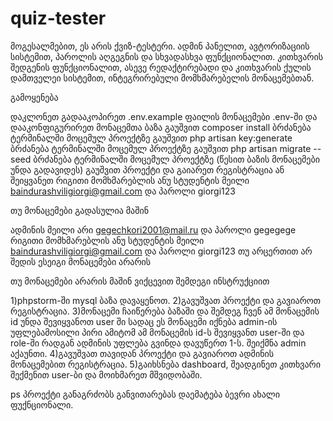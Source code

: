 # quiz-tester

მოგესალმებით, ეს არის ქვიზ-ტესტერი. ადმინ პანელით, ავტორიზაციის სისტემით, პაროლის აღგეგნის და სხვადასხვა ფუნქციონალით. კითხვარის შედგენის ფუნქციონალით, 
ასევე რედაქტირებადი და კითხვარის ქულის დამთველეი სისტემით, ინტეგრირებული მომხმარებელის მონაცემებთან. 


გამოყენება

დაკლონეთ
გადააკოპირეთ .env.example ფაილის მონაცემები .env-ში და დააკონფიგურირეთ მონაცემთა ბაზა
გაუშვით composer install ბრძანება ტერმინალში მოცემულ პროექტზე
გაუშვით php artisan key:generate ბრძანება ტერმინალში მოცემულ პროექტზე
გაუშვით php artisan migrate --seed ბრძანება ტერმინალში მოცემულ პროექტზე (წესით ბაზის მონაცემები უნდა გადავიდეს)
გაუშვით პროექტი და გაიარეთ რეგისტრაცია ან შეიყვანეთ რიგითი მომხმარებლის ანუ სტუდენტის მეილი baindurashviligiorgi@gmail.com და პაროლი giorgi123

თუ მონაცემები გადასულია მაშინ 

ადმინის მეილი არი gegechkori2001@mail.ru და პაროლი gegegege
რიგითი მომხმარებლის ანუ სტუდენტის მეილი baindurashviligiorgi@gmail.com და პაროლი giorgi123
თუ არცერთით არ შედის ესეიგი მონაცემები არარის

თუ მონაცემები არარის მაშინ ვიქცევით შემდეგი ინსტრუქციით

1)phpstorm-ში mysql ბაზა დავაყენოთ.
2)გავუშვათ პროექტი და გავიაროთ რეგისტრაცია.
3)მონაცემი ჩაიწერება ბაზაში და შემდეგ ჩვენ ამ მონაცემის id უნდა შევიყვანოთ user ში სადაც ეს მონაცემი იქნება admin-ის უფლებამოსილი პირი
  ამიტომ ამ მონაცემის id-ს შევიყვანთ user-ში და role-ში რადგან ადმინის უფლება გვინდა დავუწერთ 1-ს. შეიქმნა admin აქაუნთი.
4)გავუშვათ თავიდან პროექტი და გავიაროთ ადმინის მონაცემებით რეგისტრაცია.
5)გაიხსნება dashboard, შეადგინეთ კითხვარი შექმენით user-ბი და მოიხმარეთ მშვიდობაში.

ps 
პროექტი განაგრძობს განვითარებას დაემატება ბევრი ახალი ფუქნციონალი.
